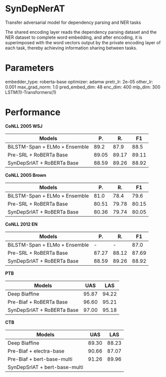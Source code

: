 # SynDepNerAT
Transfer adversarial model for dependency parsing and NER tasks

The shared encoding layer reads the dependency parsing dataset and the NER dataset to complete word embedding, and after encoding, it is superimposed with the word vectors output by the private encoding layer of each task, thereby achieving information sharing between tasks.


# Parameters

embedder_type: roberta-base
optimizer: adamw
pretr_lr: 2e-05
other_lr: 0.001
max_grad_norm: 1.0
pred_embed_dim: 48
enc_dim: 400
mlp_dim: 300
LSTM(1)-Transformers(1)

# Performance
**CoNLL 2005 WSJ**

| Models  | P. | R. | F1 |
| ------------- | ------------- |------------- |------------- |
| BiLSTM-Span + ELMo + Ensemble | 89.2  |  87.9   |  88.5
| Pre-SRL + RoBERTa Base | 89.05  |  89.17  | 89.11
| SynDepSrlAT + RoBERTa Base | 88.59  | 89.26  | 88.92

**CoNLL 2005 Brown**

| Models  | P. | R. | F1 |
| ------------- | ------------- |------------- |------------- |
| BiLSTM-Span + ELMo + Ensemble| 81.0   |  78.4   | 79.6
| Pre-SRL + RoBERTa Base|   80.51   |  79.78 | 80.15
| SynDepSrlAT + RoBERTa Base | 80.36  |  79.74 | 80.05

**CoNLL 2012 EN**

| Models  | P. | R. | F1 |
| ------------- | ------------- |------------- |------------- |
| BiLSTM-Span + ELMo + Ensemble |  -    |  -    | 87.0
| Pre-SRL + RoBERTa Base |  87.27    | 88.12   | 87.69
| SynDepSrlAT + RoBERTa Base | 88.59  | 89.26  | 88.92

**PTB**

| Models  | UAS | LAS |
| ------------- | ------------- |------------- |
|  Deep Biaffine |  95.87 | 94.22	
| Pre-Biaf + RoBERTa Base|  96.60  | 95.21
| SynDepSrlAT + RoBERTa Base | 97.00   |  95.18

**CTB**

| Models  | UAS | LAS |
| ------------- | ------------- |------------- |
 | Deep Biaffine | 89.30 | 88.23  
|  Pre-Biaf + electra-base   |  90.66  | 87.07
| Pre-Biaf + bert-base-multi |  91.26  | 89.96
| SynDepSrlAT + bert-base-multi |   | 
